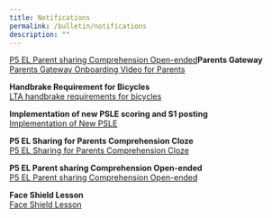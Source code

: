 ```yaml
---
title: Notifications
permalink: /bulletin/notifications
description: ""
---
```

[P5 EL Parent sharing Comprehension Open-ended](/files/P5%20EL%20Parent%20sharing%20Comprehension%20Open-ended.pdf)**Parents Gateway**<br>
[Parents Gateway Onboarding Video for Parents](https://www.youtube.com/embed/tW9jwyuovOo)

**Handbrake Requirement for Bicycles**<br>
[LTA handbrake requirements for bicycles](/files/LTA%20handbrake%20requirements%20for%20bicycles_print.pdf)

**Implementation of new PSLE scoring and S1 posting**<br>
[Implementation of New PSLE](/files/Implementation%20of%20New%20PSLE.pdf)

**P5 EL Sharing for Parents Comprehension Cloze**<br>
[P5 EL Sharing for Parents Comprehension Cloze](/files/P5%20EL%20Sharing%20for%20Parents%20Comprehension%20Cloze.pdf)

**P5 EL Parent sharing Comprehension Open-ended**<br>
[P5 EL Parent sharing Comprehension Open-ended](/files/P5%20EL%20Parent%20sharing%20Comprehension%20Open-ended.pdf)

**Face Shield Lesson**<br>
[Face Shield Lesson](/files/Face%20Shield%20Lesson.pdf)

